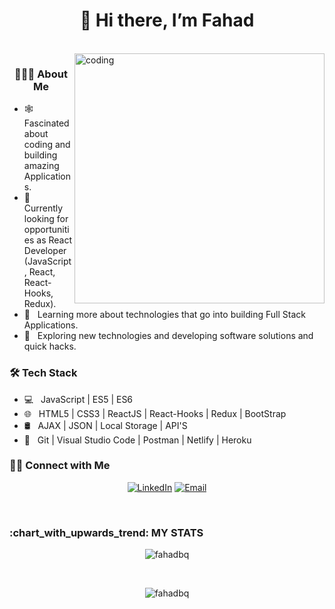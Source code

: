 <h1 align="center">👋 Hi there, I’m Fahad </h1>

<br/>

<img align="right" alt="coding" width="400" src="https://thumbs.gfycat.com/EvilNextDevilfish-small.gif"/>

<h3 align="center">👨🏻‍💻 About Me </h3>

- 🕸️ &nbsp; Fascinated about coding and building amazing Applications.
- 🔭 &nbsp; Currently looking for opportunities as React Developer (JavaScript, React, React-Hooks, Redux).
- 🌱 &nbsp; Learning more about technologies that go into building Full Stack Applications.
- 🤔 &nbsp; Exploring new technologies and developing software solutions and quick hacks.

<h3> 🛠 Tech Stack </h3>

- 💻 &nbsp; JavaScript | ES5 | ES6
- 🌐 &nbsp; HTML5 | CSS3 | ReactJS | React-Hooks | Redux | BootStrap
- 🛢 &nbsp; AJAX | JSON | Local Storage | API'S
- 🔧 &nbsp; Git | Visual Studio Code | Postman | Netlify | Heroku

<h3>🤝🏻 Connect with Me </h3>

<p align="center">
<a href="https://www.linkedin.com/in/fahad-baig-0b6a22207"><img alt="LinkedIn" src="https://img.shields.io/badge/LinkedIn-%20Fahad%20Baig-blue?style=flat&logo=linkedin"></a>
<a href="mailto:fahadmay11@gmail.com"><img alt="Email" src="https://img.shields.io/badge/Email-fahadbaigq%40gmail.com-blue?style=flat&logo=gmail"></a>
</p>

<br/>

<h3>:chart_with_upwards_trend: MY STATS</h3>

<p align="center" ><img align="center" src="https://github-readme-stats.vercel.app/api/top-langs?username=fahadbq&show_icons=true&locale=en&layout=compact" alt="fahadbq" /></p>

<br/>

<p align="center"> <img src="https://github-readme-stats.vercel.app/api?username=fahadbq&show_icons=true" alt="fahadbq" /> </p>
